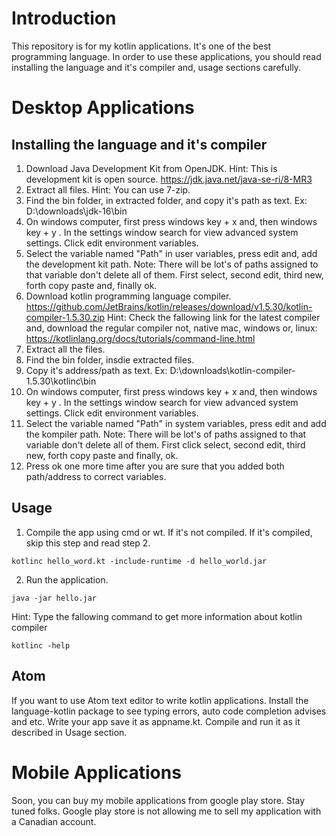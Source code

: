 # Introduction 
This repository is for my kotlin applications. It's one of the best programming language. In order to use these applications, you should read installing the language and it's compiler and, usage sections carefully. 

# Desktop Applications
## Installing the language and it's compiler
1) Download Java Development Kit from OpenJDK. Hint: This is development kit is open source. 
https://jdk.java.net/java-se-ri/8-MR3
2) Extract all files. Hint: You can use 7-zip. 
3) Find the bin folder, in extracted folder, and copy it's path as text. Ex: D:\downloads\jdk-16\bin
4) On windows computer, first press windows key + x and, then windows key + y . In the settings window search for view advanced system settings. Click edit environment variables.
5) Select the variable named "Path" in user variables, press edit and, add the development kit path. Note: There will be lot's of paths assigned to that variable don't delete all of them. First select, second edit, third new, forth copy paste and, finally ok.
6) Download kotlin programming language compiler. 
https://github.com/JetBrains/kotlin/releases/download/v1.5.30/kotlin-compiler-1.5.30.zip
Hint: Check the fallowing link for the latest compiler and, download the regular compiler not, native mac, windows or, linux: https://kotlinlang.org/docs/tutorials/command-line.html
7) Extract all the files.
8) Find the bin folder, insdie extracted files.
9) Copy it's address/path as text. Ex: D:\downloads\kotlin-compiler-1.5.30\kotlinc\bin
10) On windows computer, first press windows key + x and, then windows key + y . In the settings window search for view advanced system settings. Click edit environment variables.
11) Select the variable named "Path" in system variables, press edit and add the kompiler path. Note: There will be lot's of paths assigned to that variable don't delete all of them. First click select, second edit, third new, forth copy paste and finally, ok.
12) Press ok one more time after you are sure that you added both path/address to correct variables. 

## Usage 
1) Compile the app using cmd or wt. If it's not compiled. If it's compiled, skip this step and read step 2.
```batch
kotlinc hello_word.kt -include-runtime -d hello_world.jar
```    
2) Run the application.
```batch
java -jar hello.jar
```

Hint: Type the fallowing command to get more information about kotlin compiler 
```batch 
kotlinc -help
```

## Atom 
If you want to use Atom text editor to write kotlin applications. Install the language-kotlin package to see typing errors, auto code completion advises and etc. Write your app save it as appname.kt. Compile and run it as it described in Usage section. 

# Mobile Applications 
Soon, you can buy my mobile applications from google play store. Stay tuned folks. Google play store is not allowing me to sell my application with a Canadian account. 
